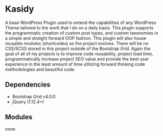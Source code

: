 # Kasidy

A base WordPress Plugin used to extend the capabilities of any WordPress Theme tailored to the work that I do on a daily basis. This plugin supports the programmatic creation of custom post types, and custom taxonomies in a simple and straight forward OOP fashion. This plugin will also house reusable modules (shortcodes) as the project evolves. There will be no CSS/SCSS stored in this project outside of the Bootstrap Grid. Again the goal of all of my projects is to improve code reusability, project load time, programmatically increase project SEO value and provide the best user experience in the least amount of time utilizing forward thinking code methodologies and beautiful code.

## Dependencies

* Bootstrap Grid v4.0.0
* jQuery (1.12.4+)

## Modules

none